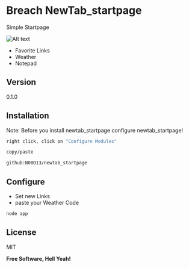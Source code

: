 Breach NewTab_startpage
=========

Simple Startpage

![Alt text](http://i.imgur.com/zSCIbGr.png)

  - Favorite Links
  - Weather
  - Notepad



Version
----

0.1.0



Installation
--------------
Note: Before you install newtab_startpage configure newtab_startpage!

```sh
right click, click on "Configure Modules"

copy/paste

github:N00D13/newtab_startpage
```

Configure
---------

* Set new Links
* paste your Weather Code

```sh
node app
```


License
----

MIT


**Free Software, Hell Yeah!**

[john gruber]:http://daringfireball.net/
[@thomasfuchs]:http://twitter.com/thomasfuchs
[1]:http://daringfireball.net/projects/markdown/
[marked]:https://github.com/chjj/marked
[Ace Editor]:http://ace.ajax.org
[node.js]:http://nodejs.org
[Twitter Bootstrap]:http://twitter.github.com/bootstrap/
[keymaster.js]:https://github.com/madrobby/keymaster
[jQuery]:http://jquery.com
[@tjholowaychuk]:http://twitter.com/tjholowaychuk
[express]:http://expressjs.com
